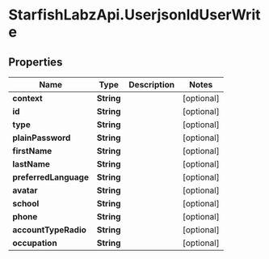 # StarfishLabzApi.UserjsonldUserWrite

## Properties
Name | Type | Description | Notes
------------ | ------------- | ------------- | -------------
**context** | **String** |  | [optional] 
**id** | **String** |  | [optional] 
**type** | **String** |  | [optional] 
**plainPassword** | **String** |  | [optional] 
**firstName** | **String** |  | [optional] 
**lastName** | **String** |  | [optional] 
**preferredLanguage** | **String** |  | [optional] 
**avatar** | **String** |  | [optional] 
**school** | **String** |  | [optional] 
**phone** | **String** |  | [optional] 
**accountTypeRadio** | **String** |  | [optional] 
**occupation** | **String** |  | [optional] 
